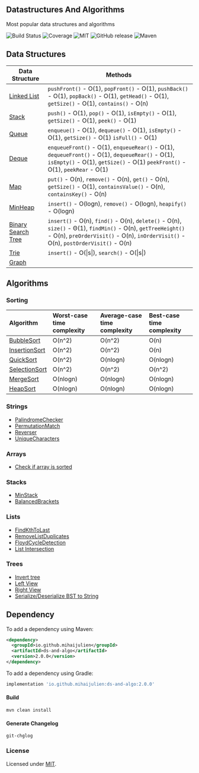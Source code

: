 ## Datastructures And Algorithms
Most popular data structures and algorithms

![Build Status](https://travis-ci.com/mihaijulien/datastructures-algorithms.svg?branch=main)
![Coverage](https://img.shields.io/codecov/c/github/mihaijulien/datastructures-algorithms)
![MIT](https://img.shields.io/github/license/mihaijulien/datastructures-algorithms)
![GitHub release](https://img.shields.io/github/v/release/mihaijulien/datastructures-algorithms)
![Maven](https://img.shields.io/maven-central/v/io.github.mihaijulien/ds-and-algo)

## Data Structures

| Data Structure                                                                                                                                                    | Methods                                                                                                                                                                                                                                |
|-------------------------------------------------------------------------------------------------------------------------------------------------------------------|----------------------------------------------------------------------------------------------------------------------------------------------------------------------------------------------------------------------------------------|
| [Linked List](https://github.com/mihaijulien/datastructures-algorithms/blob/main/src/main/java/io/github/mihaijulien/datastructures/LinkedList.java)              | ```pushFront()``` - O(1), ```popFront()``` - O(1), ```pushBack()``` - O(1), ```popBack()``` - O(1), ```getHead()``` - O(1), ```getSize()``` - O(1), ```contains()``` - O(n)                                                            |
| [Stack](https://github.com/mihaijulien/datastructures-algorithms/blob/main/src/main/java/io/github/mihaijulien/datastructures/Stack.java)                         | ```push()``` - O(1), ```pop()``` - O(1), ```isEmpty()``` - O(1), ```getSize()``` - O(1), ```peek()``` - O(1)                                                                                                                           |
| [Queue](https://github.com/mihaijulien/datastructures-algorithms/blob/main/src/main/java/io/github/mihaijulien/datastructures/Queue.java)                         | ```enqueue()``` - O(1), ```dequeue()``` - O(1), ```isEmpty()``` - O(1), ```getSize()``` - O(1) ```isFull()``` - O(1)                                                                                                                   |
| [Deque](https://github.com/mihaijulien/datastructures-algorithms/blob/main/src/main/java/io/github/mihaijulien/datastructures/Deque.java)                         | ```enqueueFront()``` - O(1), ```enqueueRear()``` - O(1), ```dequeueFront()``` - O(1), ```dequeueRear()``` - O(1), ```isEmpty()``` - O(1), ```getSize()``` - O(1) ```peekFront()``` - O(1), ```peekRear``` - O(1)                       |
| [Map](https://github.com/mihaijulien/datastructures-algorithms/blob/main/src/main/java/io/github/mihaijulien/datastructures/Map.java)                             | ```put()``` - O(n), ```remove()``` - O(n), ```get()``` - O(n), ```getSize()``` - O(1), ```containsValue()``` - O(n), ```containsKey()``` - O(n)                                                                                        |
| [MinHeap](https://github.com/mihaijulien/datastructures-algorithms/blob/main/src/main/java/io/github/mihaijulien/datastructures/MinHeap.java)                     | ```insert()``` - O(logn), ```remove()``` - O(logn), ```heapify()``` - O(logn)                                                                                                                                                          |
| [Binary Search Tree](https://github.com/mihaijulien/datastructures-algorithms/blob/main/src/main/java/io/github/mihaijulien/datastructures/BinarySearchTree.java) | ```insert()``` - O(n), ```find()``` - O(n), ```delete()``` - O(n), ```size()``` - Θ(1), ```findMin()``` - O(n), ```getTreeHeight()``` - O(n), ```preOrderVisit()``` - O(n), ```inOrderVisit()``` - O(n), ```postOrderVisit()``` - O(n) |
| [Trie](https://github.com/mihaijulien/datastructures-algorithms/blob/main/src/main/java/io/github/mihaijulien/datastructures/Trie.java)                           | ```insert()``` - O(\|s\|), ```search()``` - O(\|s\|)                                                                                                                                                                                   |
| [Graph](https://github.com/mihaijulien/datastructures-algorithms/blob/main/src/main/java/io/github/mihaijulien/datastructures/Graph.java)                         |                                                                                                                                                                                                                                        |

## Algorithms
### Sorting
| Algorithm                                                                                                                                                     | Worst-case time complexity | Average-case time complexity | Best-case time complexity |
|:--------------------------------------------------------------------------------------------------------------------------------------------------------------|:---------------------------|:-----------------------------|:--------------------------|
| [BubbleSort](https://github.com/mihaijulien/datastructures-algorithms/tree/main/src/main/java/io/github/mihaijulien/algorithms/sorting/BubbleSort.java)       | O(n^2)                     | O(n^2)                       | O(n)                      |
| [InsertionSort](https://github.com/mihaijulien/datastructures-algorithms/tree/main/src/main/java/io/github/mihaijulien/algorithms/sorting/InsertionSort.java) | O(n^2)                     | O(n^2)                       | O(n)                      |
| [QuickSort](https://github.com/mihaijulien/datastructures-algorithms/tree/main/src/main/java/io/github/mihaijulien/algorithms/sorting/QuickSort.java)         | O(n^2)                     | O(nlogn)                     | O(nlogn)                  |
| [SelectionSort](https://github.com/mihaijulien/datastructures-algorithms/tree/main/src/main/java/io/github/mihaijulien/algorithms/sorting/SelectionSort.java) | O(n^2)                     | O(n^2)                       | O(n^2)                    |
| [MergeSort](https://github.com/mihaijulien/datastructures-algorithms/blob/main/src/main/java/io/github/mihaijulien/algorithms/sorting/MergeSort.java)         | O(nlogn)                   | O(nlogn)                     | O(nlogn)                  |
| [HeapSort](https://github.com/mihaijulien/datastructures-algorithms/blob/main/src/main/java/io/github/mihaijulien/algorithms/sorting/HeapSort.java)           | O(nlogn)                   | O(nlogn)                     | O(nlogn)                  |
### Strings
* [PalindromeChecker](https://github.com/mihaijulien/datastructures-algorithms/blob/main/src/main/java/io/github/mihaijulien/algorithms/strings/PalindromeChecker.java)
* [PermutationMatch](https://github.com/mihaijulien/datastructures-algorithms/blob/main/src/main/java/io/github/mihaijulien/algorithms/strings/PermutationMatch.java)
* [Reverser](https://github.com/mihaijulien/datastructures-algorithms/blob/main/src/main/java/io/github/mihaijulien/algorithms/strings/Reverser.java)
* [UniqueCharacters](https://github.com/mihaijulien/datastructures-algorithms/blob/main/src/main/java/io/github/mihaijulien/algorithms/strings/UniqueCharacters.java)

### Arrays
* [Check if array is sorted](https://github.com/mihaijulien/datastructures-algorithms/blob/main/src/main/java/io/github/mihaijulien/algorithms/arrays/ArraySorted.java)

### Stacks
* [MinStack](https://github.com/mihaijulien/datastructures-algorithms/blob/main/src/main/java/io/github/mihaijulien/algorithms/stacks/MinStack.java)
* [BalancedBrackets](https://github.com/mihaijulien/datastructures-algorithms/blob/main/src/main/java/io/github/mihaijulien/algorithms/stacks/BalancedBrackets.java)

### Lists
* [FindKthToLast](https://github.com/mihaijulien/datastructures-algorithms/blob/main/src/main/java/io/github/mihaijulien/algorithms/lists/FindKthToLast.java)
* [RemoveListDuplicates](https://github.com/mihaijulien/datastructures-algorithms/blob/main/src/main/java/io/github/mihaijulien/algorithms/lists/RemoveListDuplicates.java)
* [FloydCycleDetection](https://github.com/mihaijulien/datastructures-algorithms/blob/main/src/main/java/io/github/mihaijulien/algorithms/lists/FloydCycleDetection.java)
* [List Intersection](https://github.com/mihaijulien/datastructures-algorithms/blob/main/src/main/java/io/github/mihaijulien/algorithms/lists/ListIntersection.java)

### Trees
* [Invert tree](https://github.com/mihaijulien/datastructures-algorithms/blob/main/src/main/java/io/github/mihaijulien/algorithms/trees/InvertTree.java)
* [Left View](https://github.com/mihaijulien/datastructures-algorithms/blob/main/src/main/java/io/github/mihaijulien/algorithms/trees/LeftView.java)
* [Right View](https://github.com/mihaijulien/datastructures-algorithms/blob/main/src/main/java/io/github/mihaijulien/algorithms/trees/RightView.java)
* [Serialize/Deserialize BST to String](https://github.com/mihaijulien/datastructures-algorithms/blob/main/src/main/java/io/github/mihaijulien/algorithms/trees/Codec.java)

## Dependency

To add a dependency using Maven:
```xml
<dependency>
  <groupId>io.github.mihaijulien</groupId>
  <artifactId>ds-and-algo</artifactId>
  <version>2.0.0</version>
</dependency>
```

To add a dependency using Gradle:
```groovy
implementation 'io.github.mihaijulien:ds-and-algo:2.0.0'
```

#### Build

`mvn clean install`

#### Generate Changelog
`git-chglog`

### License

Licensed under [MIT](https://github.com/mihaijulien/datastructures-algorithms/blob/main/LICENSE).